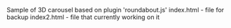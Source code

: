 Sample of 3D carousel based on plugin 'roundabout.js'
index.html - file for backup
index2.html - file that currently working on it